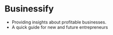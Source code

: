 # Businessify 
- Providing insights about profitable businesses.
- A quick guide for new and future entrepreneurs
<!-- deployed link- https://businessify-1.onrender.com/ping -->

<!-- front end deployed link - https://65fcfec17fcad4bce07edc7e--glittery-fudge-e0add0.netlify.app/ -->